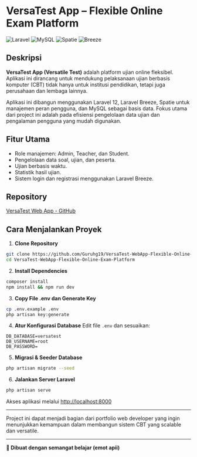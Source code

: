 # VersaTest App – Flexible Online Exam Platform

![Laravel](https://img.shields.io/badge/Laravel-12-red?style=flat&logo=laravel)
![MySQL](https://img.shields.io/badge/MySQL-Database-informational?style=flat&logo=mysql)
![Spatie](https://img.shields.io/badge/Spatie-Roles%20%26%20Permissions-blue?style=flat&logo=laravel)
![Breeze](https://img.shields.io/badge/Breeze-Starter%20Kit-lightgrey?style=flat&logo=laravel)

## Deskripsi
**VersaTest App (Versatile Test)** adalah platform ujian online fleksibel. Aplikasi ini dirancang untuk mendukung pelaksanaan ujian berbasis komputer (CBT) tidak hanya untuk institusi pendidikan, tetapi juga perusahaan dan lembaga lainnya.

Aplikasi ini dibangun menggunakan Laravel 12, Laravel Breeze, Spatie untuk manajemen peran pengguna, dan MySQL sebagai basis data. Fokus utama dari project ini adalah pada efisiensi pengelolaan data ujian dan pengalaman pengguna yang mudah digunakan.

## Fitur Utama
- Role manajemen: Admin, Teacher, dan Student.
- Pengelolaan data soal, ujian, dan peserta.
- Ujian berbasis waktu.
- Statistik hasil ujian.
- Sistem login dan registrasi menggunakan Laravel Breeze.

## Repository
[VersaTest Web App - GitHub](https://github.com/Guruhg19/VersaTest-WebApp-Flexible-Online-Exam-Platform.git)

## Cara Menjalankan Proyek

1. **Clone Repository**
```bash
git clone https://github.com/Guruhg19/VersaTest-WebApp-Flexible-Online-Exam-Platform.git
cd VersaTest-WebApp-Flexible-Online-Exam-Platform
```

2. **Install Dependencies**
```bash
composer install
npm install && npm run dev
```

3. **Copy File .env dan Generate Key**
```bash
cp .env.example .env
php artisan key:generate
```

4. **Atur Konfigurasi Database**
Edit file `.env` dan sesuaikan:
```
DB_DATABASE=versatest
DB_USERNAME=root
DB_PASSWORD=
```

5. **Migrasi & Seeder Database**
```bash
php artisan migrate --seed
```

6. **Jalankan Server Laravel**
```bash
php artisan serve
```

Akses aplikasi melalui [http://localhost:8000](http://localhost:8000)

---

Project ini dapat menjadi bagian dari portfolio web developer yang ingin menunjukkan kemampuan dalam membangun sistem CBT yang scalable dan versatile.

---

**🌟 Dibuat dengan semangat belajar (emot apii)**

